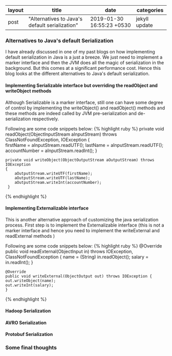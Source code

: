 |layout|title|date|categories|
|---|---|---|---|
post|"Alternatives to Java's default serialization"|2019-01-30 16:55:23 +0530|jekyll update| 

### Alternatives to Java's default Serialization
I have already discussed in one of my past blogs on how implementing default serialization in Java is a just a breeze. We just need to implement a marker interface and then the JVM does all the magic of serialization in the background. But this comes at a significant performance cost.
Hence this blog looks at the different alternatives to Java's default serialization.

#### Implementing Serializable interface but overriding the readObject and writeObject methods
Although Serializable is a marker interface, still one can have some degree of control by implementing the writeObject() and readObject() methods and these methods are indeed called by JVM pre-serialization and de-serialization respectively.

Following are some code snippets below:
{% highlight ruby %}
  private void readObject(ObjectInputStream aInputStream) throws ClassNotFoundException, IOException
    {      
        firstName = aInputStream.readUTF();
        lastName = aInputStream.readUTF();
        accountNumber = aInputStream.readInt();
       }
 
    private void writeObject(ObjectOutputStream aOutputStream) throws IOException
    {
        aOutputStream.writeUTF(firstName);
        aOutputStream.writeUTF(lastName);
        aOutputStream.writeInt(accountNumber);
     }
{% endhighlight %}

#### Implementing Externalizable interface
This is another alternative approach of customizing the java serialization process. First step is to implement the Externalizable interface (this is not a marker interface and hence you need to implement the writeExternal and readExternal methods )

Following are some code snippets below:
{% highlight ruby %}
  @Override
    public void readExternal(ObjectInput in) throws IOException, ClassNotFoundException {
	name 	= (String) in.readObject();
	salary  = in.readInt();
    }

    @Override
    public void writeExternal(ObjectOutput out) throws IOException {
	out.writeObject(name);
	out.writeInt(salary);
    }
{% endhighlight %}

#### Hadoop Serialization

#### AVRO Serialization


#### Protobuf Serialization


### Some final thoughts 
